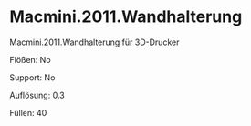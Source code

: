 # Macmini.2011.Wandhalterung
Macmini.2011.Wandhalterung für 3D-Drucker

Flößen: No

Support: No

Auflösung: 0.3

Füllen: 40

